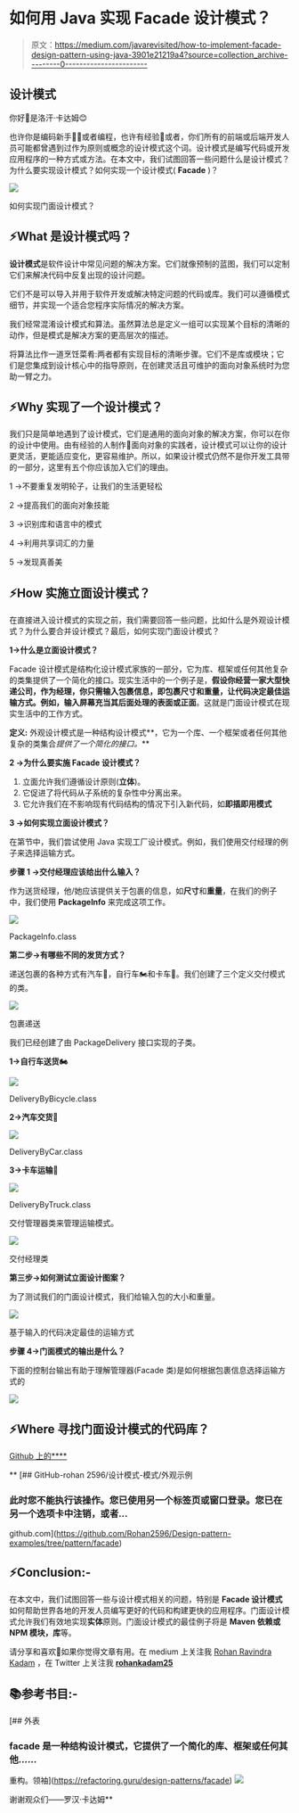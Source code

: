 # 如何用 Java 实现 Facade 设计模式？

> 原文：<https://medium.com/javarevisited/how-to-implement-facade-design-pattern-using-java-3901e21219a4?source=collection_archive---------0----------------------->

## 设计模式

你好👋是洛汗·卡达姆😊

也许你是编码新手👩‍💻或者编程，也许有经验👴或者，你们所有的前端或后端开发人员可能都曾遇到过作为原则或概念的设计模式这个词。设计模式是编写代码或开发应用程序的一种方式或方法。在本文中，我们试图回答一些问题什么是设计模式？为什么要实现设计模式？如何实现一个设计模式( **Facade** )？

[![](img/def70437b35b17f508625ff99adb20ff.png)](https://www.java67.com/2012/09/top-10-java-design-pattern-interview-question-answer.html)

如何实现门面设计模式？

## ⚡What 是设计模式吗？

**设计模式**是软件设计中常见问题的解决方案。它们就像预制的蓝图，我们可以定制它们来解决代码中反复出现的设计问题。

它们不是可以导入并用于软件开发或解决特定问题的代码或库。我们可以遵循模式细节，并实现一个适合您程序实际情况的解决方案。

我们经常混淆设计模式和算法。虽然算法总是定义一组可以实现某个目标的清晰的动作，但是模式是解决方案的更高层次的描述。

将算法比作一道烹饪菜肴:两者都有实现目标的清晰步骤。它们不是库或模块；它们是您集成到设计核心中的指导原则，在创建灵活且可维护的面向对象系统时为您助一臂之力。

## ⚡Why 实现了一个设计模式？

我们只是简单地遇到了设计模式，它们是通用的面向对象的解决方案，你可以在你的设计中使用。由有经验的人制作👴面向对象的实践者，设计模式可以让你的设计更灵活，更能适应变化，更容易维护。所以，如果设计模式仍然不是你开发工具带的一部分，这里有五个你应该加入它们的理由。

1 →不要重复发明轮子，让我们的生活更轻松

2 →提高我们的面向对象技能

3 →识别库和语言中的模式

4 →利用共享词汇的力量

5 →发现真善美

## ⚡How 实施立面设计模式？

在直接进入设计模式的实现之前，我们需要回答一些问题，比如什么是外观设计模式？为什么要合并设计模式？最后，如何实现门面设计模式？

**1→什么是立面设计模式？**

Facade 设计模式是结构化设计模式家族的一部分，它为库、框架或任何其他复杂的类集提供了一个简化的接口。现实生活中的一个例子是，**假设你经营一家大型快递公司，作为经理，你只需输入包裹信息，即包裹尺寸和重量，让代码决定最佳运输方式。例如，输入屏幕充当其后面处理的表面或正面**。这就是门面设计模式在现实生活中的工作方式。

**定义:**
外观设计模式是一种结构设计模式**，它为一个库、一个框架或者任何其他复杂的类集合*提供了一个简化的接口。***

**2 →为什么要实施 Facade 设计模式？**

1.  立面允许我们遵循设计原则(**立体**)。
2.  它促进了将代码从子系统的复杂性中分离出来。
3.  它允许我们在不影响现有代码结构的情况下引入新代码，如**即插即用模式**

**3 →如何实现立面设计模式？**

在第节中，我们尝试使用 Java 实现工厂设计模式。例如，我们使用交付经理的例子来选择运输方式。

**步骤 1 →交付经理应该给出什么输入？**

作为送货经理，他/她应该提供关于包裹的信息，如**尺寸**和**重量**，在我们的例子中，我们使用 **PackageInfo** 来完成这项工作。

[![](img/c391aefc2498c8bcdac8734f5f48c095.png)](https://javarevisited.blogspot.com/2018/02/top-5-java-design-pattern-courses-for-developers.html)

PackageInfo.class

**第二步→有哪些不同的发货方式？**

递送包裹的各种方式有汽车🚗，自行车🏍和卡车🚚。我们创建了三个定义交付模式的类。

[![](img/13597a09b6795bbf692c99ae673c673a.png)](https://www.java67.com/2019/09/top-5-courses-to-learn-system-design.html)

包裹递送

我们已经创建了由 PackageDelivery 接口实现的子类。

**1→自行车送货🏍**

[![](img/f9034f7d64afe50b008b1291750464d7.png)](https://javarevisited.blogspot.com/2019/03/5-courses-programmers-can-join-to-learn.html)

DeliveryByBicycle.class

**2→汽车交货**🚗

[![](img/4fdffd5069436a3e029d775f7e96ee4e.png)](https://javarevisited.blogspot.com/2018/02/5-must-read-books-to-become-software-architect-solution.html)

DeliveryByCar.class

**3→卡车运输**🚚

[![](img/e8670d31861dea3a0d1db9dc47eb2703.png)](https://www.java67.com/2020/11/top-5-course-to-learn-design-patterns-javascript.html)

DeliveryByTruck.class

交付管理器类来管理运输模式。

![](img/4c81c9f0394c0298967ae5a4e7a021eb.png)

交付经理类

**第三步→如何测试立面设计图案？**

为了测试我们的门面设计模式，我们给输入包的大小和重量。

[![](img/ea0698ceb125a836e7fda3e9b0181cf5.png)](https://javarevisited.blogspot.com/2015/01/adapter-vs-decorator-vs-facade-vs-proxy-pattern-java.html)

基于输入的代码决定最佳的运输方式

**步骤 4→门面模式的输出是什么？**

下面的控制台输出有助于理解管理器(Facade 类)是如何根据包裹信息选择运输方式的

[![](img/c2860941ed4e92190314e359fcbd8518.png)](https://medium.com/javarevisited/7-best-books-to-learn-design-patterns-for-java-programmers-5627b93eefdb?source=---------15------------------)

## ⚡Where 寻找门面设计模式的代码库？

[Github 上的****](https://github.com/Rohan2596)

**[](https://github.com/Rohan2596/Design-pattern-examples/tree/pattern/facade) [## GitHub-rohan 2596/设计模式-模式/外观示例

### 此时您不能执行该操作。您已使用另一个标签页或窗口登录。您已在另一个选项卡中注销，或者…

github.com](https://github.com/Rohan2596/Design-pattern-examples/tree/pattern/facade) 

## ⚡Conclusion:-

在本文中，我们试图回答一些与设计模式相关的问题，特别是 **Facade 设计模式**如何帮助世界各地的开发人员编写更好的代码和构建更快的应用程序。门面设计模式允许我们有效地实现**实体**原则。门面设计模式的最佳例子将是 **Maven 依赖或 NPM 模块，库**等。

请分享和喜欢💖如果你觉得文章有用。在 medium 上关注我 [Rohan Ravindra Kadam](https://medium.com/u/a1b33b7cda75?source=post_page-----3901e21219a4--------------------------------) ，在 Twitter 上关注我 [**rohankadam25**](https://twitter.com/rohankadam25)

## 📚参考书目:-

[](https://refactoring.guru/design-patterns/facade) [## 外表

### facade 是一种结构设计模式，它提供了一个简化的库、框架或任何其他……

重构。领袖](https://refactoring.guru/design-patterns/facade) ![](img/3487c32cba761c873ea8d732eb36fe9e.png)

谢谢观众们——罗汉·卡达姆**